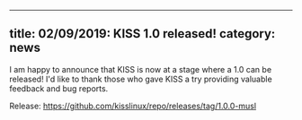 
---
title: 02/09/2019: KISS 1.0 released!
category: news
---

I am happy to announce that KISS is now at a stage where a 1.0 can be released! I'd like to thank those who gave KISS a try providing valuable feedback and bug reports.

Release: <https://github.com/kisslinux/repo/releases/tag/1.0.0-musl>
